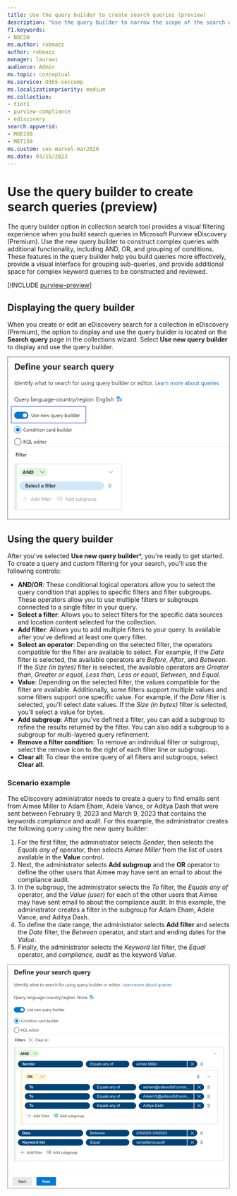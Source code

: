 ```yaml
---
title: Use the query builder to create search queries (preview)
description: "Use the query builder to narrow the scope of the search when searching for data using eDiscovery (Premium) in Microsoft Purview."
f1.keywords:
- NOCSH
ms.author: robmazz
author: robmazz
manager: laurawi
audience: Admin
ms.topic: conceptual
ms.service: O365-seccomp
ms.localizationpriority: medium
ms.collection:
- tier1
- purview-compliance
- ediscovery
search.appverid: 
- MOE150
- MET150
ms.custom: seo-marvel-mar2020
ms.date: 03/15/2023
---
```


# Use the query builder to create search queries (preview)

The query builder option in collection search tool provides a visual filtering experience when you build search queries in Microsoft Purview eDiscovery (Premium). Use the new query builder to construct complex queries with additional functionality, including AND, OR, and grouping of conditions. These features in the query builder help you build queries more effectively, provide a visual interface for grouping sub-queries, and provide additional space for complex keyword queries to be constructed and reviewed.

[!INCLUDE [purview-preview](../includes/purview-preview.md)]

## Displaying the query builder

When you create or edit an eDiscovery search for a collection in eDiscovery (Premium), the option to display and use the query builder is located on the **Search query** page in the collections wizard. Select **Use new query builder** to display and use the query builder.

![Use the query builder to build filters for your search query.](../media/ediscovery-query-builder-enable.png)

## Using the query builder

After you've selected **Use new query builder***, you're ready to get started. To create a query and custom filtering for your search, you'll use the following controls:

- **AND/OR**: These conditional logical operators allow you to select the query condition that applies to specific filters and filter subgroups. These operators allow you to use multiple filters or subgroups connected to a single filter in your query.
- **Select a filter**: Allows you to select filters for the specific data sources and location content selected for the collection.
- **Add filter**: Allows you to add multiple filters to your query. Is available after you've defined at least one query filter.
- **Select an operator**: Depending on the selected filter, the operators compatible for the filter are available to select. For example, if the *Date* filter is selected, the available operators are *Before*, *After*, and *Between*. If the *Size (in bytes)* filter is selected, the available operators are *Greater than*, *Greater or equal*, *Less than*, *Less or equal*, *Between*, and *Equal*.
- **Value**: Depending on the selected filter, the values compatible for the filter are available. Additionally, some filters support multiple values and some filters support one specific value. For example, if the *Date* filter is selected, you'll select date values. If the *Size (in bytes)* filter is selected, you'll select a value for bytes.
- **Add subgroup**: After you've defined a filter, you can add a subgroup to refine the results returned by the filter. You can also add a subgroup to a subgroup for multi-layered query refinement.
- **Remove a filter condition**: To remove an individual filter or subgroup, select the remove icon to the right of each filter line or subgroup.
- **Clear all**: To clear the entire query of all filters and subgroups, select **Clear all**.


### Scenario example

The eDiscovery administrator needs to create a query to find emails sent from Aimee Miller to Adam Eham, Adele Vance, or Aditya Dash that were sent between February 9, 2023 and March 9, 2023 that contains the keywords *compliance* and *audit*. For this example, the administrator creates the following query using the new query builder:

1. For the first filter, the administrator selects *Sender*, then selects the *Equals any of* operator, then selects *Aimee Miller* from the list of users available in the **Value** control.
2. Next, the administrator selects **Add subgroup** and the **OR** operator to define the other users that Aimee may have sent an email to about the compliance audit.
3. In the subgroup, the administrator selects the *To* filter, the *Equals any of* operator, and the *Value (user)* for each of the other users that Aimee may have sent email to about the compliance audit. In this example, the administrator creates a filter in the subgroup for Adam Eham, Adele Vance, and Aditya Dash.
4. To define the date range, the administrator selects **Add filter** and selects the *Date* filter, the *Between* operator, and start and ending dates for the *Value*.
5. Finally, the administrator selects the *Keyword list* filter, the *Equal* operator, and *compliance, audit* as the keyword *Value*.

![Query builder example.](../media/ediscovery-query-builder-example.png)
